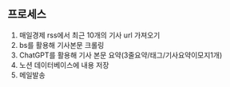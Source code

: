 ## 프로세스
1. 매일경제 rss에서 최근 10개의 기사 url 가져오기
2. bs를 활용해 기사본문 크롤링
3. ChatGPT를 활용해 기사 본문 요약(3줄요약/태그/기사요약이모지1개)
4. 노션 데이터베이스에 내용 저장
5. 메일발송